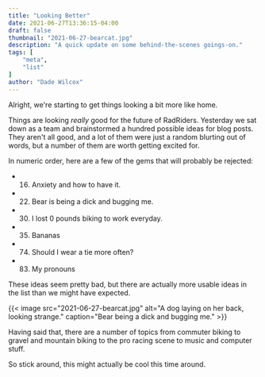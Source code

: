 ```yaml
---
title: "Looking Better"
date: 2021-06-27T13:36:15-04:00
draft: false
thumbnail: "2021-06-27-bearcat.jpg"
description: "A quick update on some behind-the-scenes goings-on."
tags: [
    "meta",
    "list"
]
author: "Dade Wilcox"
---
```


Alright, we're starting to get things looking a bit more like home.

Things are looking *really* good for the future of RadRiders. Yesterday we sat down as a team and brainstormed a hundred possible ideas for blog posts. They aren't all good, and a lot of them were just a random blurting out of words, but a number of them are worth getting excited for.

In numeric order, here are a few of the gems that will probably be rejected:

- 16. Anxiety and how to have it.
- 22. Bear is being a dick and bugging me.
- 30. I lost 0 pounds biking to work everyday.
- 35. Bananas
- 74. Should I wear a tie more often?
- 83. My pronouns

These ideas seem pretty bad, but there are actually more usable ideas in the list than we might have expected.

{{< image src="2021-06-27-bearcat.jpg" alt="A dog laying on her back, looking strange." caption="Bear being a dick and bugging me." >}}

Having said that, there are a number of topics from commuter biking to gravel and mountain biking to the pro racing scene to music and computer stuff.

So stick around, this might actually be cool this time around.